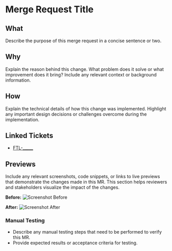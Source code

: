 # Merge Request Title

## What
Describe the purpose of this merge request in a concise sentence or two.

## Why
Explain the reason behind this change. What problem does it solve or what improvement does it bring? Include any relevant context or background information.

## How
Explain the technical details of how this change was implemented. Highlight any important design decisions or challenges overcome during the implementation.

## Linked Tickets
- [FTL-_____](https://lemmatree.atlassian.net/browse/FTL-_____)

## Previews
Include any relevant screenshots, code snippets, or links to live previews that demonstrate the changes made in this MR. This section helps reviewers and stakeholders visualize the impact of the changes.

**Before:**
![Screenshot Before](URL)

**After:**
![Screenshot After](URL)

### Manual Testing
- Describe any manual testing steps that need to be performed to verify this MR.
- Provide expected results or acceptance criteria for testing.
